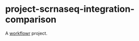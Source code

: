 # project-scrnaseq-integration-comparison

A [workflowr][] project.

[workflowr]: https://github.com/jdblischak/workflowr
